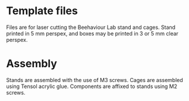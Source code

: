 # Template files

Files are for laser cutting the Beehaviour Lab stand and cages. Stand printed in 5 mm perspex, and boxes may be printed in 3 or 5 mm clear perspex.

# Assembly

Stands are assembled with the use of M3 screws. Cages are assembled using Tensol acrylic glue. Components are affixed to stands using M2 screws.